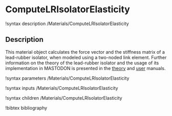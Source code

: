 # ComputeLRIsolatorElasticity

!syntax description /Materials/ComputeLRIsolatorElasticity

## Description

This material object calculates the force vector and the stiffness matrix of a
lead-rubber isolator, when modeled using a two-noded link element. Further
information on the theory of the lead-rubber isolator and the usage of its
implementation in MASTODON is presented in the [theory](manuals/theory/index.md)
and [user](manuals/user/index.md) manuals. 

!syntax parameters /Materials/ComputeLRIsolatorElasticity

!syntax inputs /Materials/ComputeLRIsolatorElasticity

!syntax children /Materials/ComputeLRIsolatorElasticity

!bibtex bibliography
